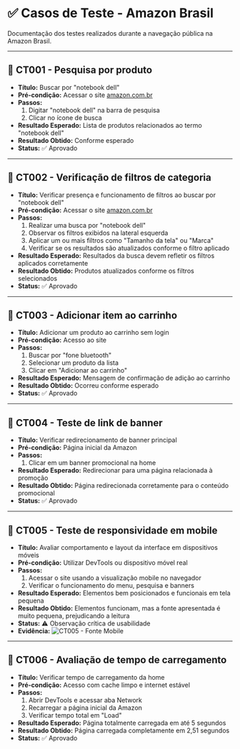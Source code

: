 # ✅ Casos de Teste - Amazon Brasil

Documentação dos testes realizados durante a navegação pública na Amazon Brasil.

---

## 🧪 CT001 - Pesquisa por produto
- **Título:** Buscar por "notebook dell"
- **Pré-condição:** Acessar o site [amazon.com.br](https://www.amazon.com.br)
- **Passos:**
  1. Digitar "notebook dell" na barra de pesquisa
  2. Clicar no ícone de busca
- **Resultado Esperado:** Lista de produtos relacionados ao termo "notebook dell"
- **Resultado Obtido:** Conforme esperado
- **Status:** ✅ Aprovado

---

## 🧪 CT002 - Verificação de filtros de categoria
- **Título:** Verificar presença e funcionamento de filtros ao buscar por "notebook dell"
- **Pré-condição:** Acessar o site [amazon.com.br](https://www.amazon.com.br)
- **Passos:**
  1. Realizar uma busca por "notebook dell"
  2. Observar os filtros exibidos na lateral esquerda
  3. Aplicar um ou mais filtros como "Tamanho da tela" ou "Marca"
  4. Verificar se os resultados são atualizados conforme o filtro aplicado
- **Resultado Esperado:** Resultados da busca devem refletir os filtros aplicados corretamente
- **Resultado Obtido:** Produtos atualizados conforme os filtros selecionados
- **Status:** ✅ Aprovado

---

## 🧪 CT003 - Adicionar item ao carrinho
- **Título:** Adicionar um produto ao carrinho sem login
- **Pré-condição:** Acesso ao site
- **Passos:**
  1. Buscar por "fone bluetooth"
  2. Selecionar um produto da lista
  3. Clicar em "Adicionar ao carrinho"
- **Resultado Esperado:** Mensagem de confirmação de adição ao carrinho
- **Resultado Obtido:** Ocorreu conforme esperado
- **Status:** ✅ Aprovado

---

## 🧪 CT004 - Teste de link de banner
- **Título:** Verificar redirecionamento de banner principal
- **Pré-condição:** Página inicial da Amazon
- **Passos:**
  1. Clicar em um banner promocional na home
- **Resultado Esperado:** Redirecionar para uma página relacionada à promoção
- **Resultado Obtido:** Página redirecionada corretamente para o conteúdo promocional
- **Status:** ✅ Aprovado

---

## 🧪 CT005 - Teste de responsividade em mobile
- **Título:** Avaliar comportamento e layout da interface em dispositivos móveis
- **Pré-condição:** Utilizar DevTools ou dispositivo móvel real
- **Passos:**
  1. Acessar o site usando a visualização mobile no navegador
  2. Verificar o funcionamento do menu, pesquisa e banners
- **Resultado Esperado:** Elementos bem posicionados e funcionais em tela pequena
- **Resultado Obtido:** Elementos funcionam, mas a fonte apresentada é muito pequena, prejudicando a leitura
- **Status:** ⚠️ Observação crítica de usabilidade
- **Evidência:** ![CT005 - Fonte Mobile](../evidencias-visuais/amazon.png)

---

## 🧪 CT006 - Avaliação de tempo de carregamento
- **Título:** Verificar tempo de carregamento da home
- **Pré-condição:** Acesso com cache limpo e internet estável
- **Passos:**
  1. Abrir DevTools e acessar aba Network
  2. Recarregar a página inicial da Amazon
  3. Verificar tempo total em "Load"
- **Resultado Esperado:** Página totalmente carregada em até 5 segundos
- **Resultado Obtido:** Página carregada completamente em 2,51 segundos
- **Status:** ✅ Aprovado
